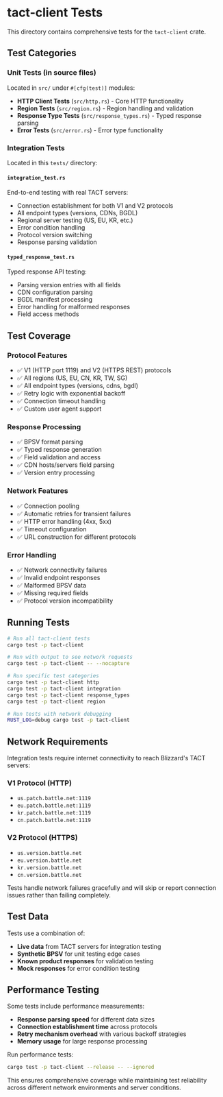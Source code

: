 # tact-client Tests

This directory contains comprehensive tests for the `tact-client` crate.

## Test Categories

### Unit Tests (in source files)
Located in `src/` under `#[cfg(test)]` modules:

- **HTTP Client Tests** (`src/http.rs`) - Core HTTP functionality
- **Region Tests** (`src/region.rs`) - Region handling and validation
- **Response Type Tests** (`src/response_types.rs`) - Typed response parsing
- **Error Tests** (`src/error.rs`) - Error type functionality

### Integration Tests
Located in this `tests/` directory:

#### `integration_test.rs`
End-to-end testing with real TACT servers:
- Connection establishment for both V1 and V2 protocols
- All endpoint types (versions, CDNs, BGDL)
- Regional server testing (US, EU, KR, etc.)
- Error condition handling
- Protocol version switching
- Response parsing validation

#### `typed_response_test.rs` 
Typed response API testing:
- Parsing version entries with all fields
- CDN configuration parsing
- BGDL manifest processing
- Error handling for malformed responses
- Field access methods

## Test Coverage

### Protocol Features
- ✅ V1 (HTTP port 1119) and V2 (HTTPS REST) protocols
- ✅ All regions (US, EU, CN, KR, TW, SG)
- ✅ All endpoint types (versions, cdns, bgdl)
- ✅ Retry logic with exponential backoff
- ✅ Connection timeout handling
- ✅ Custom user agent support

### Response Processing
- ✅ BPSV format parsing
- ✅ Typed response generation
- ✅ Field validation and access
- ✅ CDN hosts/servers field parsing
- ✅ Version entry processing

### Network Features
- ✅ Connection pooling
- ✅ Automatic retries for transient failures
- ✅ HTTP error handling (4xx, 5xx)
- ✅ Timeout configuration
- ✅ URL construction for different protocols

### Error Handling
- ✅ Network connectivity failures
- ✅ Invalid endpoint responses
- ✅ Malformed BPSV data
- ✅ Missing required fields
- ✅ Protocol version incompatibility

## Running Tests

```bash
# Run all tact-client tests
cargo test -p tact-client

# Run with output to see network requests
cargo test -p tact-client -- --nocapture

# Run specific test categories
cargo test -p tact-client http
cargo test -p tact-client integration
cargo test -p tact-client response_types
cargo test -p tact-client region

# Run tests with network debugging
RUST_LOG=debug cargo test -p tact-client
```

## Network Requirements

Integration tests require internet connectivity to reach Blizzard's TACT servers:

### V1 Protocol (HTTP)
- `us.patch.battle.net:1119`
- `eu.patch.battle.net:1119`  
- `kr.patch.battle.net:1119`
- `cn.patch.battle.net:1119`

### V2 Protocol (HTTPS)
- `us.version.battle.net`
- `eu.version.battle.net`
- `kr.version.battle.net`
- `cn.version.battle.net`

Tests handle network failures gracefully and will skip or report connection issues rather than failing completely.

## Test Data

Tests use a combination of:
- **Live data** from TACT servers for integration testing
- **Synthetic BPSV** for unit testing edge cases  
- **Known product responses** for validation testing
- **Mock responses** for error condition testing

## Performance Testing

Some tests include performance measurements:
- **Response parsing speed** for different data sizes
- **Connection establishment time** across protocols
- **Retry mechanism overhead** with various backoff strategies
- **Memory usage** for large response processing

Run performance tests:
```bash
cargo test -p tact-client --release -- --ignored
```

This ensures comprehensive coverage while maintaining test reliability across different network environments and server conditions.